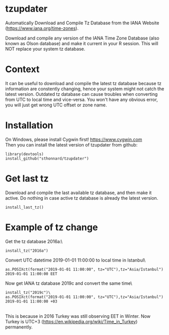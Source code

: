 # tzupdater
Automatically Download and Compile Tz Database from the IANA Website (https://www.iana.org/time-zones).

Download and compile any version of the IANA Time Zone Database (also known as Olson database) and make it current in your R session.
This will NOT replace your system tz database.

# Context
It can be useful to download and compile the latest tz database because tz information are constently changing,
hence your system might not catch the latest version. Outdated tz database can cause troubles when converting from UTC to local time and vice-versa. You won't have any obvious error, you will just get wrong UTC offset or zone name.

# Installation
On Windows, please install Cygwin first! https://www.cygwin.com \
Then you can install the latest version of tzupdater from github:
```
library(devtools)
install_github("sthonnard/tzupdater")
```
# Get last tz
Download and compile the last available tz database, and then make it active. Do nothing in case active tz database is already the latest version.
```
install_last_tz()
```
# Example of tz change
Get the tz database 2016a:\
```
install_tz("2016a")
```

Convert UTC datetime 2019-01-01 11:00:00 to local time in Istanbul\
```
as.POSIXct(format("2019-01-01 11:00:00", tz="UTC"),tz="Asia/Istanbul")
2019-01-01 11:00:00 EET
```
Now get IANA tz database 2019c and convert the same time\
```
install_tz("2019c")\
as.POSIXct(format("2019-01-01 11:00:00", tz="UTC"),tz="Asia/Istanbul")
2019-01-01 11:00:00 +03
```
\
This is because in 2016 Turkey was still observing EET in Winter. Now Turkey is UTC+3 (https://en.wikipedia.org/wiki/Time_in_Turkey) permanently.
